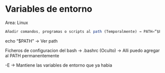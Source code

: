 # Variables de entorno

Area: Linux

```jsx
Añadir comandos, programas o scripts al path (Temporalmente) → PATH=”$PATH: /rutademicomando”
```

echo “$PATH” → Ver path

Ficheros de configuracion del bash → .bashrc (Oculto) → Alli puedo agregar al PATH permanentemente

-E → Mantiene las variables de entorno que ya habia